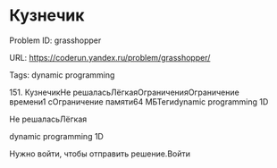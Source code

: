 # Кузнечик

Problem ID: grasshopper

URL: https://coderun.yandex.ru/problem/grasshopper/

Tags: dynamic programming

151. КузнечикНе решаласьЛёгкаяОграниченияОграничение времени1 сОграничение памяти64 МБТегиdynamic programming 1D

Не решаласьЛёгкая

dynamic programming 1D

Нужно войти, чтобы отправить решение.Войти

